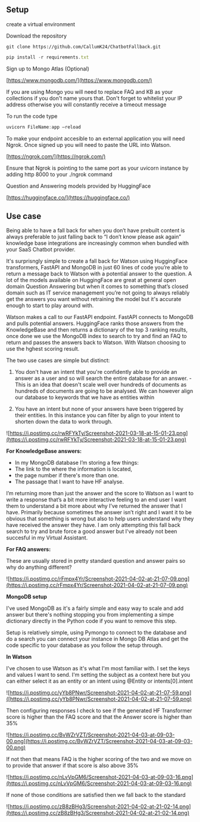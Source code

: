 ## Setup

create a virtual environment

Download the repository 

```
git clone https://github.com/CallumK24/ChatbotFallback.git
```

```jsx
pip install -r requirements.txt
```

Sign up to Mongo Atlas (Optional)

[https://www.mongodb.com/](https://www.mongodb.com/) 

If you are using Mongo you will need to replace FAQ and KB as your collections if you don't name yours that. Don't forget to whitelist your IP address otherwise you will constantly receive a timeout message

To run the code type 

```jsx
uvicorn FileName:app —reload
```

To make your endpoint accesible to an external application you will need Ngrok. Once signed up you will need to paste the URL into Watson.

[https://ngrok.com/](https://ngrok.com/) 

Ensure that Ngrok is pointing to the same port as your uvicorn instance by adding http 8000 to your ./ngrok command

Question and Answering models provided by HuggingFace 

[https://huggingface.co/](https://huggingface.co/)

## **Use case**

Being able to have a fall back for when you don’t have prebuilt content is always preferable to just falling back to “I don’t know please ask again” knowledge base integrations are increasingly common when bundled with your SaaS Chatbot provider.

It's surprisngly simple to create a fall back for Watson using HuggingFace transformers, FastAPI and MongoDB in just 60 lines of code you’re able to return a message back to Watson with a potential answer to the question. A lot of the models available on HuggingFace are great at general open domain Question Answering but when it comes to something that’s closed domain such as IT service management you’re not going to always reliably get the answers you want without retraining the model but it's accurate enough to start to play around with. 

Watson makes a call to our FastAPI endpoint. FastAPI connects to MongoDB and pulls potential answers. HuggingFace ranks those answers from the KnowledgeBase and then returns a dictionary of the top 3 ranking results, once done we use the MongoDB index to search to try and find an FAQ to return and passes the answers back to Watson. With Watson choosing to use the hghest scoring result.

The two use cases are simple but distinct:

1) You don't have an intent that you're confidently able to provide an answer as a user and so will search the entire database for an answer. - This is an idea that doesn't scale well over hundreds of documents as hundreds of documents are going to be analysed. We can however align our database to keywords that we have as entities within 

2) You have an intent but none of your answers have been triggered by their entities. In this instance you can filter by align to your intent to shorten down the data to work through.



![https://i.postimg.cc/rwRFYkTy/Screenshot-2021-03-18-at-15-01-23.png](https://i.postimg.cc/rwRFYkTy/Screenshot-2021-03-18-at-15-01-23.png)

**For KnowledgeBase answers:**

- In my MongoDB database I’m storing a few things:
- The link to the where the information is located,
- the page number if there's more than one.
- The passage that I want to have HF analyse.

I’m returning more than just the answer and the score to Watson as I want to write a response that’s a bit more interactive feeling to an end user I want them to understand a bit more about why I’ve returned the answer that I have. Primarily because sometimes the answer isn’t right and I want it to be obvious that something is wrong but also to help users understand why they have received the answer they have. I am only attempting this fall back search to try and brute force a good answer but I've already not been succesful in my Virtual Assistant. 


**For FAQ answers:**

These are usually stored in pretty standard question and answer pairs so why do anything different?

![https://i.postimg.cc/rFmpx4Yr/Screenshot-2021-04-02-at-21-07-09.png](https://i.postimg.cc/rFmpx4Yr/Screenshot-2021-04-02-at-21-07-09.png)

**MongoDB setup**

I've used MongoDB as it's a fairly simple and easy way to scale and add answer but there's nothing stopping you from implementing a simpe dictionary directly in the Python code if you want to remove this step. 

Setup is relatively simple, using Pymongo to connect to the database and do a search you can connect your instance in Mongo DB Atlas and get the code specific to your database as you follow the setup through. 


**In Watson**

I've chosen to use Watson as it's what I'm most familiar with. I set the keys and values I want to send. I'm setting the subject as a context here but you can either select it as an entity or an intent using @Entity or intents[0].intent

![https://i.postimg.cc/yYb8PNwr/Screenshot-2021-04-02-at-21-07-59.png]([https://i.postimg.cc/yYb8PNwr/Screenshot-2021-04-02-at-21-07-59.png)

Then configuring responses I check to see if the generated HF Transformer score is higher than the FAQ score and that the Answer score is higher than 35%

![https://i.postimg.cc/BvWZrVZT/Screenshot-2021-04-03-at-09-03-00.png](https://i.postimg.cc/BvWZrVZT/Screenshot-2021-04-03-at-09-03-00.png)

If not then that means FAQ is the higher scoring of the two and we move on to provide that answer if that score is also above 35%

![https://i.postimg.cc/nLvVpGM6/Screenshot-2021-04-03-at-09-03-16.png](https://i.postimg.cc/nLvVpGM6/Screenshot-2021-04-03-at-09-03-16.png)

If none of those conditions are satisfied then we fall back to the standard



![https://i.postimg.cc/zB8zBHg3/Screenshot-2021-04-02-at-21-02-14.png](https://i.postimg.cc/zB8zBHg3/Screenshot-2021-04-02-at-21-02-14.png)






